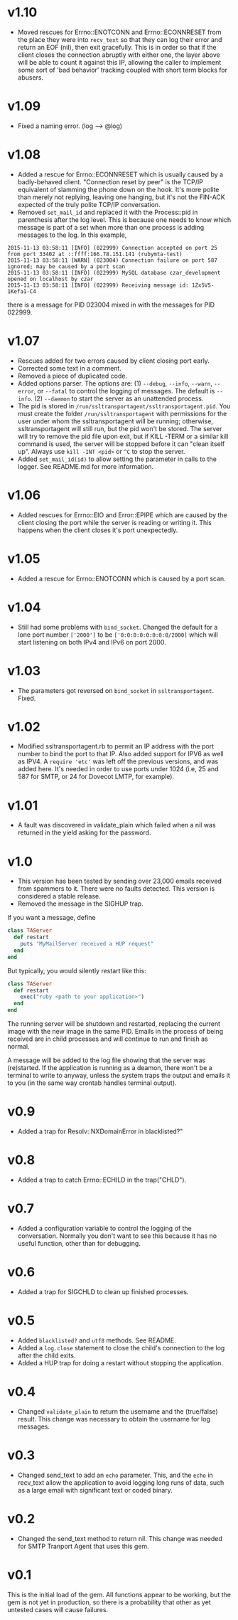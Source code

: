 # v1.10
* Moved rescues for Errno::ENOTCONN and Errno::ECONNRESET from the place they were into `recv_text` so that they can log their error and return an EOF (nil), then exit gracefully. This is in order so that if the client closes the connection abruptly with either one, the layer above will be able to count it against this IP, allowing the caller to implement some sort of 'bad behavior' tracking coupled with short term blocks for abusers.

# v1.09
* Fixed a naming error. (log --> @log)

# v1.08
* Added a rescue for Errno::ECONNRESET which is usually caused by a badly-behaved client. "Connection reset by peer" is the TCP/IP equivalent of slamming the phone down on the hook. It's more polite than merely not replying, leaving one hanging, but it's not the FIN-ACK expected of the truly polite TCP/IP conversation.
* Removed `set_mail_id` and replaced it with the Process::pid in parenthesis after the log level. This is because one needs to know which message is part of a set when more than one process is adding messages to the log. In this example,
```
2015-11-13 03:58:11 [INFO] (022999) Connection accepted on port 25 from port 33402 at ::ffff:166.78.151.141 (rubymta-test)
2015-11-13 03:58:11 [WARN] (023004) Connection failure on port 587 ignored; may be caused by a port scan
2015-11-13 03:58:11 [INFO] (022999) MySQL database czar_development opened on localhost by czar
2015-11-13 03:58:11 [INFO] (022999) Receiving message id: 1Zx5V5-1Kefa1-C4
```
there is a message for PID 023004 mixed in with the messages for PID 022999.

# v1.07
* Rescues added for two errors caused by client closing port early.
* Corrected some text in a comment.
* Removed a piece of duplicated code.
* Added options parser. The options are:
(1) `--debug`, `--info`, `--warn`, `--error`, or `--fatal` to control the logging of messages. The default is `--info`.
(2) `--daemon` to start the server as an unattended process.
* The pid is stored in `/run/ssltransportagent/ssltransportagent.pid`. You must create the folder `/run/ssltransportagent` with permissions for the user under whom the ssltransportagent will be running; otherwise, ssltransportagent will still run, but the pid won't be stored. The server will try to remove the pid file upon exit, but if KILL -TERM or a similar kill command is used, the server will be stopped before it can "clean itself up". Always use `kill -INT <pid>` or `^C` to stop the server.
* Added `set_mail_id(id)` to allow setting the parameter in calls to the logger. See README.md for more information.

# v1.06
* Added rescues for Errno::EIO and Error::EPIPE which are caused by the client closing the port while the server is reading or writing it. This happens when the client closes it's port unexpectedly.

# v1.05
* Added a rescue for Errno::ENOTCONN which is caused by a port scan.

# v1.04
* Still had some problems with `bind_socket`. Changed the default for a lone port number `['2000']` to be `['0:0:0:0:0:0:0:0/2000]` which will start listening on both IPv4 and IPv6 on port 2000.

# v1.03
* The parameters got reversed on `bind_socket` in `ssltransportagent`. Fixed.

# v1.02
* Modified ssltransportagent.rb to permit an IP address with the port number to bind the port to that IP. Also added support for IPV6 as well as IPV4. A `require 'etc'` was left off the previous versions, and was added here. It's needed in order to use ports under 1024 (i.e, 25 and 587 for SMTP, or 24 for Dovecot LMTP, for example).

# v1.01
* A fault was discovered in validate_plain which failed when a nil was returned in the yield asking for the password.

# v1.0
* This version has been tested by sending over 23,000 emails received from spammers to it. There were no faults detected. This version is considered a stable release.
* Removed the message in the SIGHUP trap.
 
If you want a message, define
```ruby
class TAServer
  def restart
    puts "MyMailServer received a HUP request"
  end
end
```
But typically, you would silently restart like this:
```ruby
class TAServer
  def restart
    exec("ruby <path to your application>")
  end
end
```
The running server will be shutdown and restarted, replacing the current image with the new image in the same PID. Emails in the process of being received are in child processes and will continue to run and finish as normal.

A message will be added to the log file showing that the server was (re)started. If the application is running as a deamon, there won't be a terminal to write to anyway, unless the system traps the output and emails it to you (in the same way crontab handles terminal output).

# v0.9
* Added a trap for Resolv::NXDomainError in blacklisted?"

# v0.8
* Added a trap to catch Errno::ECHILD in the trap("CHLD").

# v0.7
* Added a configuration variable to control the logging of the conversation. Normally you don't want to see this because it has no useful function, other than for debugging.

# v0.6
* Added a trap for SIGCHLD to clean up finished processes.

# v0.5
* Added `blacklisted?` and `utf8` methods. See README.
* Added a `log.close` statement to close the child's connection to the log after the child exits.
* Added a HUP trap for doing a restart without stopping the application.

# v0.4
* Changed `validate_plain` to return the username and the (true/false) result. This change was necessary to obtain the username for log messages.

# v0.3
* Changed send_text to add an `echo` parameter. This, and the `echo` in recv_text allow the application to avoid logging long runs of data, such as a large email with significant text or coded binary.

# v0.2
* Changed the send_text method to return nil. This change was needed for SMTP Tranport Agent that uses this gem.

# v0.1
This is the initial load of the gem. All functions appear to be working, but the gem is not yet in production, so there is a probability that other as yet untested cases will cause failures.
